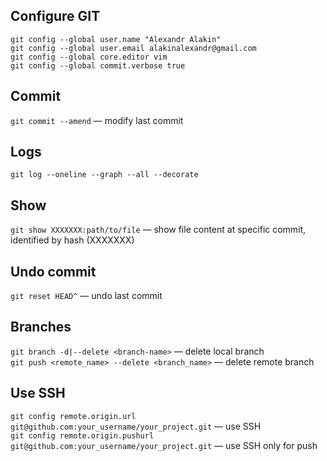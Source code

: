 ## Configure GIT
```
git config --global user.name "Alexandr Alakin"
git config --global user.email alakinalexandr@gmail.com
git config --global core.editor vim
git config --global commit.verbose true
```

## Commit
`git commit --amend` — modify last commit

## Logs
`git log --oneline --graph --all --decorate`

## Show
`git show XXXXXXX:path/to/file` — show file content at specific commit, identified by hash (XXXXXXX)

## Undo commit
`git reset HEAD^` — undo last commit

## Branches
`git branch -d|--delete <branch-name>` — delete local branch\
`git push <remote_name> --delete <branch_name>` — delete remote branch

## Use SSH
`git config remote.origin.url git@github.com:your_username/your_project.git` — use SSH\
`git config remote.origin.pushurl git@github.com:your_username/your_project.git` — use SSH only for push
